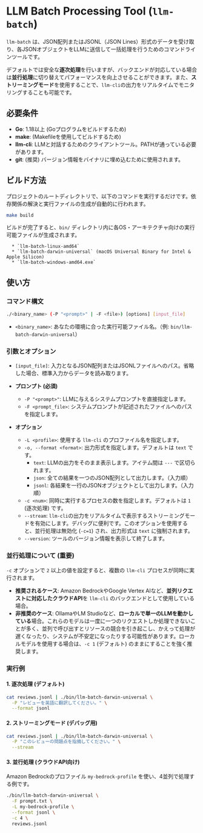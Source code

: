 # LLM Batch Processing Tool (`llm-batch`)

`llm-batch` は、JSON配列またはJSONL（JSON Lines）形式のデータを受け取り、各JSONオブジェクトをLLMに送信して一括処理を行うためのコマンドラインツールです。

デフォルトでは安全な**逐次処理**を行いますが、バックエンドが対応している場合は**並行処理**に切り替えてパフォーマンスを向上させることができます。また、**ストリーミングモード**を使用することで、`llm-cli`の出力をリアルタイムでモニタリングすることも可能です。

## 必要条件

  * **Go**: 1.18以上 (Goプログラムをビルドするため)
  * **make**: (Makefileを使用してビルドするため)
  * **llm-cli**: LLMと対話するためのクライアントツール。PATHが通っている必要があります。
  * **git**: (推奨) バージョン情報をバイナリに埋め込むために使用されます。

## ビルド方法

プロジェクトのルートディレクトリで、以下のコマンドを実行するだけです。依存関係の解決と実行ファイルの生成が自動的に行われます。

```bash
make build
```

ビルドが完了すると、`bin/` ディレクトリ内に各OS・アーキテクチャ向けの実行可能ファイルが生成されます。

      * `llm-batch-linux-amd64`
      * `llm-batch-darwin-universal` (macOS Universal Binary for Intel & Apple Silicon)
      * `llm-batch-windows-amd64.exe`

## 使い方

### コマンド構文

```bash
./<binary_name> (-P "<prompt>" | -F <file>) [options] [input_file]
```

  * `<binary_name>`: あなたの環境に合った実行可能ファイル名。（例: `bin/llm-batch-darwin-universal`）

### 引数とオプション

  * `[input_file]`: 入力となるJSON配列またはJSONLファイルへのパス。省略した場合、標準入力からデータを読み取ります。

  * **プロンプト (必須)**

      * `-P "<prompt>"`: LLMに与えるシステムプロンプトを直接指定します。
      * `-F <prompt_file>`: システムプロンプトが記述されたファイルへのパスを指定します。

  * **オプション**

      * `-L <profile>`: 使用する `llm-cli` のプロファイル名を指定します。
      * `-o, --format <format>`: 出力形式を指定します。デフォルトは `text` です。
          * `text`: LLMの出力をそのまま表示します。アイテム間は `---` で区切られます。
          * `json`: 全ての結果を一つのJSON配列として出力します。（入力順）
          * `jsonl`: 各結果を一行のJSONオブジェクトとして出力します。（入力順）
      * `-c <num>`: 同時に実行するプロセスの数を指定します。デフォルトは `1` (逐次処理) です。
      * `--stream`: `llm-cli`の出力をリアルタイムで表示するストリーミングモードを有効にします。デバッグに便利です。このオプションを使用すると、並行処理は無効化 (`-c=1`) され、出力形式は `text` に強制されます。
      * `--version`: ツールのバージョン情報を表示して終了します。

### 並行処理について (重要)

`-c` オプションで `2` 以上の値を設定すると、複数の `llm-cli` プロセスが同時に実行されます。

  * **推奨されるケース**: Amazon BedrockやGoogle Vertex AIなど、**並列リクエストに対応したクラウドAPI**を `llm-cli` のバックエンドとして使用している場合。
  * **非推奨のケース**: OllamaやLM Studioなど、**ローカルで単一のLLMを動かしている**場合。これらのモデルは一度に一つのリクエストしか処理できないことが多く、並列で呼び出すとリソースの競合を引き起こし、かえって処理が遅くなったり、システムが不安定になったりする可能性があります。ローカルモデルを使用する場合は、`-c 1` (デフォルト) のままにすることを強く推奨します。

### 実行例

#### 1\. 逐次処理 (デフォルト)

```bash
cat reviews.jsonl | ./bin/llm-batch-darwin-universal \
  -P "レビューを英語に翻訳してください。" \
  --format jsonl
```

#### 2\. ストリーミングモード (デバッグ用)

```bash
cat reviews.jsonl | ./bin/llm-batch-darwin-universal \
  -P "このレビューの問題点を指摘してください。" \
  --stream
```

#### 3\. 並行処理 (クラウドAPI向け)

Amazon Bedrockのプロファイル `my-bedrock-profile` を使い、4並列で処理する例です。

```bash
./bin/llm-batch-darwin-universal \
  -F prompt.txt \
  -L my-bedrock-profile \
  --format jsonl \
  -c 4 \
  reviews.jsonl
```